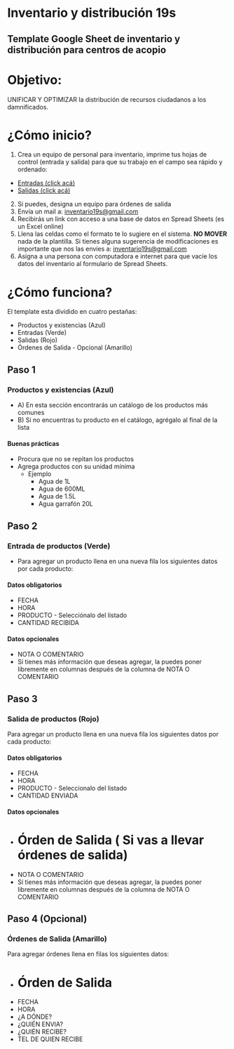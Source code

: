 # Inventario y distribución 19s
## Template Google Sheet de inventario y distribución para centros de acopio 

# Objetivo: 
UNIFICAR Y OPTIMIZAR  la distribución de recursos ciudadanos a los damnificados.

# ¿Cómo inicio?
1. Crea un equipo de personal para inventario, imprime tus hojas de control (entrada y salida) para que su trabajo en el campo sea rápido y ordenado:
- [Entradas (click acá)](https://github.com/Inventario19s/googlesheets/raw/master/templatesParaImprimir/ENTRADAS.pdf)
- [Salidas (click acá)](https://github.com/Inventario19s/googlesheets/raw/master/templatesParaImprimir/SALIDAS.pdf)
2. Si puedes, designa un equipo para órdenes de salida
3. Envía un mail a: inventario19s@gmail.com
4. Recibirás un link con acceso a una base de datos en Spread Sheets (es un Excel online)
5. Llena las celdas como el formato te lo sugiere en el sistema. **NO MOVER** nada de la plantilla. Si tienes alguna sugerencia de modificaciones es importante que nos las envíes a: inventario19s@gmail.com
6. Asigna a una persona con computadora e internet para que vacíe los datos del inventario al formulario de Spread Sheets. 

# ¿Cómo funciona?

El template esta dividido en cuatro pestañas:
* Productos y existencias (Azul)
* Entradas (Verde)
* Salidas (Rojo)
* Órdenes de Salida - Opcional (Amarillo)

## Paso 1
### Productos y existencias (Azul)
* A) En esta sección encontrarás un catálogo de los productos más comunes
* B) Si no encuentras tu producto en el catálogo, agrégalo al final de la lista
#### Buenas prácticas
* Procura que no se repitan los productos
* Agrega productos con su unidad mínima 
  * Ejemplo
    * Agua de 1L
    * Agua de 600ML
    * Agua de 1.5L
    * Agua garrafón 20L

## Paso 2
### Entrada de productos (Verde)
* Para agregar un producto llena en una nueva fila los siguientes datos por cada producto:

#### Datos obligatorios
* FECHA
* HORA
* PRODUCTO - Selecciónalo del listado 
* CANTIDAD RECIBIDA  

#### Datos opcionales 
* NOTA O COMENTARIO 
* Sí tienes más información que deseas agregar, la puedes poner libremente en columnas después de la columna de NOTA O COMENTARIO 

## Paso 3
### Salida de productos (Rojo)
Para agregar un producto llena en una nueva fila los siguientes datos por cada producto:

#### Datos obligatorios
* FECHA
* HORA
* PRODUCTO - Seleccionalo del listado 
* CANTIDAD ENVIADA  

#### Datos opcionales 
* # Órden de Salida ( Si vas a llevar órdenes de salida) 
* NOTA O COMENTARIO 
* Sí tienes más información que deseas agregar, la puedes poner libremente en columnas después de la columna de NOTA O COMENTARIO 

## Paso 4 (Opcional) 
### Órdenes de Salida (Amarillo)
Para agregar órdenes llena en filas los siguientes datos:
* # Órden de Salida
* FECHA
* HORA
* ¿A DÓNDE?
* ¿QUIÉN ENVIA?
* ¿QUIÉN RECIBE?
* TEL DE QUIEN RECIBE
